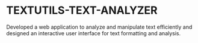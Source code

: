 # TEXTUTILS-TEXT-ANALYZER
Developed a web application to analyze and manipulate text efficiently and designed an interactive user interface for text formatting and analysis.
